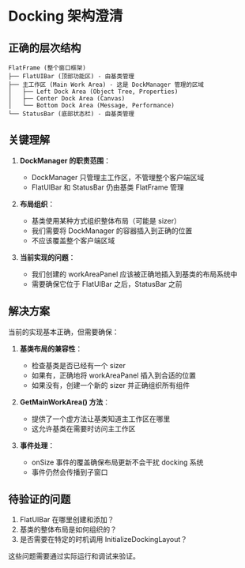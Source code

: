 # Docking 架构澄清

## 正确的层次结构

```
FlatFrame (整个窗口框架)
├── FlatUIBar (顶部功能区) - 由基类管理
├── 主工作区 (Main Work Area) - 这是 DockManager 管理的区域
│   ├── Left Dock Area (Object Tree, Properties)
│   ├── Center Dock Area (Canvas)
│   └── Bottom Dock Area (Message, Performance)
└── StatusBar (底部状态栏) - 由基类管理
```

## 关键理解

1. **DockManager 的职责范围**：
   - DockManager 只管理主工作区，不管理整个客户端区域
   - FlatUIBar 和 StatusBar 仍由基类 FlatFrame 管理

2. **布局组织**：
   - 基类使用某种方式组织整体布局（可能是 sizer）
   - 我们需要将 DockManager 的容器插入到正确的位置
   - 不应该覆盖整个客户端区域

3. **当前实现的问题**：
   - 我们创建的 workAreaPanel 应该被正确地插入到基类的布局系统中
   - 需要确保它位于 FlatUIBar 之后，StatusBar 之前

## 解决方案

当前的实现基本正确，但需要确保：

1. **基类布局的兼容性**：
   - 检查基类是否已经有一个 sizer
   - 如果有，正确地将 workAreaPanel 插入到合适的位置
   - 如果没有，创建一个新的 sizer 并正确组织所有组件

2. **GetMainWorkArea() 方法**：
   - 提供了一个虚方法让基类知道主工作区在哪里
   - 这允许基类在需要时访问主工作区

3. **事件处理**：
   - onSize 事件的覆盖确保布局更新不会干扰 docking 系统
   - 事件仍然会传播到子窗口

## 待验证的问题

1. FlatUIBar 在哪里创建和添加？
2. 基类的整体布局是如何组织的？
3. 是否需要在特定的时机调用 InitializeDockingLayout？

这些问题需要通过实际运行和调试来验证。